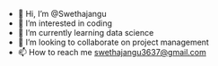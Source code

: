 - 👋 Hi, I’m @Swethajangu
- 👀 I’m interested in coding
- 🌱 I’m currently learning data science
- 💞️ I’m looking to collaborate on project management
- 📫 How to reach me swethajangu3637@gmail.com

<!---
Swethajangu/Swethajangu is a ✨ special ✨ repository because its `README.md` (this file) appears on your GitHub profile.
You can click the Preview link to take a look at your changes.
--->
